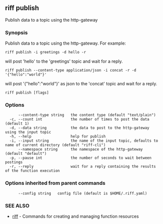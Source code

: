 ## riff publish

Publish data to a topic using the http-gateway

### Synopsis


Publish data to a topic using the http-gateway. For example:

	riff publish -i greetings -d hello -r
	
will post 'hello' to the 'greetings' topic and wait for a reply.

	riff publish --content-type application/json -i concat -r -d '{"hello":"world"}'

will post '{"hello":"world"}' as json to the 'concat' topic and wait for a reply.



```
riff publish [flags]
```

### Options

```
      --content-type string   the content type (default "text/plain")
  -c, --count int             the number of times to post the data (default 1)
  -d, --data string           the data to post to the http-gateway using the input topic
  -h, --help                  help for publish
  -i, --input string          the name of the input topic, defaults to name of current directory (default "riff-cli")
      --namespace string      the namespace of the http-gateway (default "default")
  -p, --pause int             the number of seconds to wait between postings
  -r, --reply                 wait for a reply containing the results of the function execution
```

### Options inherited from parent commands

```
      --config string   config file (default is $HOME/.riff.yaml)
```

### SEE ALSO
* [riff](riff.md)	 - Commands for creating and managing function resources

